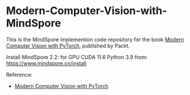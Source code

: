 # Modern-Computer-Vision-with-MindSpore

This is the MindSpore implemention code repository for the book [Modern Computer Vision with PyTorch](https://www.packtpub.com/product/modern-computer-vision-with-pytorch/9781839213472?utm_source=github&utm_medium=repository&utm_campaign=9781839213472), published by Packt.

Install MindSpore 2.2: for GPU CUDA 11.6 Python 3.9 from: https://www.mindspore.cn/install

Reference:

- [Modern Computer Vision with PyTorch](https://github.com/PacktPublishing/Modern-Computer-Vision-with-PyTorch)

